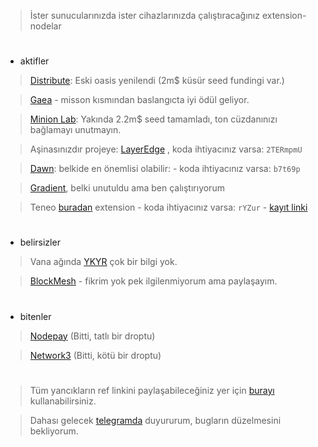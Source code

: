 > İster sunucularınızda ister cihazlarınızda çalıştıracağınız extension-nodelar

#

* aktifler

> [Distribute](https://r.distribute.ai/rues): Eski oasis yenilendi (2m$ küsür seed fundingi var.)

> [Gaea](https://app.aigaea.net/register?ref=ganhrBl3zp9cWN) - misson kısmından baslangıcta iyi ödül geliyor.

> [Minion Lab](https://app.minionlab.ai/?referralCode=BKmubgib): Yakında 2.2m$ seed tamamladı, ton cüzdanınızı bağlamayı unutmayın.

> Aşinasınızdır projeye: [LayerEdge](https://dashboard.layeredge.io/) , koda ihtiyacınız varsa: `2TERmpmU`

> [Dawn](https://chromewebstore.google.com/detail/dawn-validator-chrome-ext/fpdkjdnhkakefebpekbdhillbhonfjjp): belkide en önemlisi olabilir: - koda ihtiyacınız varsa: `b7t69p`

> [Gradient](https://app.gradient.network/signup?code=XBC1WY), belki unutuldu ama ben çalıştırıyorum

> Teneo [buradan](https://chromewebstore.google.com/detail/teneo-community-node/emcclcoaglgcpoognfiggmhnhgabppkm) extension - koda ihtiyacınız varsa: `rYZur` - [kayıt linki](https://dashboard.teneo.pro/dashboard) 

#

* belirsizler

> Vana ağında [YKYR](https://chromewebstore.google.com/detail/ykyr/gfogbpcdlcihfaejpmdhigejhpckdamh) çok bir bilgi yok.

> [BlockMesh](https://app.blockmesh.xyz/register?invite_code=3e203584-b216-45f0-9005-eff31376a657) - fikrim yok pek ilgilenmiyorum ama paylaşayım.

#

*  bitenler

> [Nodepay](https://app.nodepay.ai/register?ref=pvAqqadUHkSZcrP) (Bitti, tatlı bir droptu)

> [Network3](https://account.network3.ai/register_page?rc=6ef6d1a8) (Bitti, kötü bir droptu)

#

> Tüm yancıkların ref linkini paylaşabileceğiniz yer için [burayı](https://t.me/+sTSzRlNWIpNiNjE0) kullanabilirsiniz.

> Dahası gelecek [telegramda](https://t.me/RuesAnnouncement) duyururum, bugların düzelmesini bekliyorum.
